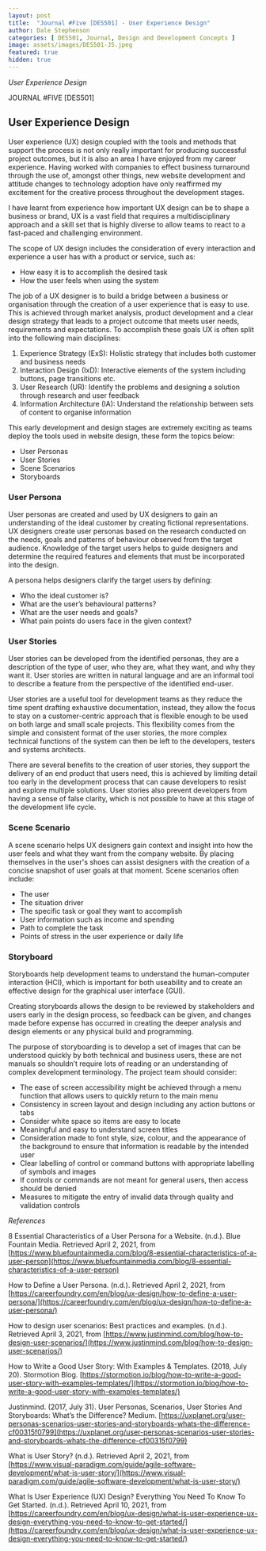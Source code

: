 ```yaml
---
layout: post
title:  "Journal #Five [DES501] - User Experience Design" 
author: Dale Stephenson
categories: [ DES501, Journal, Design and Development Concepts ]
image: assets/images/DES501-J5.jpeg
featured: true
hidden: true
---
```

<i>User Experience Design</i>

JOURNAL #FIVE [DES501]

<h2>User Experience Design</h2>

User experience (UX) design coupled with the tools and methods that support the process is not only really important for producing successful project outcomes, but it is also an area I have enjoyed from my career experience. Having worked with companies to effect business turnaround through the use of, amongst other things, new website development and attitude changes to technology adoption have only reaffirmed my excitement for the creative process throughout the development stages.
 
I have learnt from experience how important UX design can be to shape a business or brand, UX is a vast field that requires a multidisciplinary approach and a skill set that is highly diverse to allow teams to react to a fast-paced and challenging environment.
 
The scope of UX design includes the consideration of every interaction and experience a user has with a product or service, such as:
 
- How easy it is to accomplish the desired task 
- How the user feels when using the system
 
The job of a UX designer is to build a bridge between a business or organisation through the creation of a user experience that is easy to use. This is achieved through market analysis, product development and a clear design strategy that leads to a project outcome that meets user needs, requirements and expectations. To accomplish these goals UX is often split into the following main disciplines:
 
1. Experience Strategy (ExS): Holistic strategy that includes both customer and business needs
2. Interaction Design (IxD): Interactive elements of the system including buttons, page transitions etc.
3. User Research (UR): Identify the problems and designing a solution through research and user feedback
4. Information Architecture (IA): Understand the relationship between sets of content to organise information 
 
This early development and design stages are extremely exciting as teams deploy the tools used in website design, these form the topics below:

- User Personas
- User Stories
- Scene Scenarios
- Storyboards 

<h3>User Persona</h3>

User personas are created and used by UX designers to gain an understanding of the ideal customer by creating fictional representations. UX designers create user personas based on the research conducted on the needs, goals and patterns of behaviour observed from the target audience. Knowledge of the target users helps to guide designers and determine the required features and elements that must be incorporated into the design.

A persona helps designers clarify the target users by defining:

- Who the ideal customer is?
- What are the user’s behavioural patterns?
- What are the user needs and goals?
- What pain points do users face in the given context?

<h3>User Stories</h3>

User stories can be developed from the identified personas, they are a description of the type of user, who they are, what they want, and why they want it. User stories are written in natural language and are an informal tool to describe a feature from the perspective of the identified 
end-user. 

User stories are a useful tool for development teams as they reduce the time spent drafting exhaustive documentation, instead, they allow the focus to stay on a customer-centric approach that is flexible enough to be used on both large and small scale projects. This flexibility comes from the simple and consistent format of the user stories, the more complex technical functions of the system can then be left to the developers, testers and systems architects.

There are several benefits to the creation of user stories, they support the delivery of an end product that users need, this is achieved by limiting detail too early in the development process that can cause developers to resist and explore multiple solutions. User stories also prevent developers from having a sense of false clarity, which is not possible to have at this stage of the development life cycle. 

<h3>Scene Scenario</h3>

A scene scenario helps UX designers gain context and insight into how the user feels and what they want from the company website. By placing themselves in the user's shoes can assist designers with the creation of a concise snapshot of user goals at that moment. Scene scenarios often include:

- The user 
- The situation driver 
- The specific task or goal they want to accomplish
- User information such as income and spending 
- Path to complete the task
- Points of stress in the user experience or daily life

<h3>Storyboard</h3>

Storyboards help development teams to understand the human-computer interaction (HCI), which is important for both useability and to create an effective design for the graphical user interface (GUI). 

Creating storyboards allows the design to be reviewed by stakeholders and users early in the design process, so feedback can be given, and changes made before expense has occurred in creating the deeper analysis and design elements or any physical build and programming.

The purpose of storyboarding is to develop a set of images that can be understood quickly by both technical and business users, these are not manuals so shouldn’t require lots of reading or an understanding of complex development terminology. The project team should consider:

- The ease of screen accessibility might be achieved through a menu function that allows users to quickly return to the main menu
- Consistency in screen layout and design including any action buttons or tabs
- Consider white space so items are easy to locate
- Meaningful and easy to understand screen titles
- Consideration made to font style, size, colour, and the appearance of the background to ensure that information is readable by the intended user
- Clear labelling of control or command buttons with appropriate labelling of symbols and images
- If controls or commands are not meant for general users, then access should be denied
- Measures to mitigate the entry of invalid data through quality and validation controls

<i>References</i>

8 Essential Characteristics of a User Persona for a Website. (n.d.). Blue Fountain Media. Retrieved April 2, 2021, from [https://www.bluefountainmedia.com/blog/8-essential-characteristics-of-a-user-person](https://www.bluefountainmedia.com/blog/8-essential-characteristics-of-a-user-person)

How to Define a User Persona. (n.d.). Retrieved April 2, 2021, from [https://careerfoundry.com/en/blog/ux-design/how-to-define-a-user-persona/](https://careerfoundry.com/en/blog/ux-design/how-to-define-a-user-persona/)

How to design user scenarios: Best practices and examples. (n.d.). Retrieved April 3, 2021, from [https://www.justinmind.com/blog/how-to-design-user-scenarios/](https://www.justinmind.com/blog/how-to-design-user-scenarios/)

How to Write a Good User Story: With Examples & Templates. (2018, July 20). Stormotion Blog. [https://stormotion.io/blog/how-to-write-a-good-user-story-with-examples-templates/](https://stormotion.io/blog/how-to-write-a-good-user-story-with-examples-templates/)

Justinmind. (2017, July 31). User Personas, Scenarios, User Stories And Storyboards: What’s the Difference? Medium. [https://uxplanet.org/user-personas-scenarios-user-stories-and-storyboards-whats-the-difference-cf00315f0799](https://uxplanet.org/user-personas-scenarios-user-stories-and-storyboards-whats-the-difference-cf00315f0799)

What is User Story? (n.d.). Retrieved April 2, 2021, from [https://www.visual-paradigm.com/guide/agile-software-development/what-is-user-story/](https://www.visual-paradigm.com/guide/agile-software-development/what-is-user-story/)

What Is User Experience (UX) Design? Everything You Need To Know To Get Started. (n.d.). Retrieved April 10, 2021, from [https://careerfoundry.com/en/blog/ux-design/what-is-user-experience-ux-design-everything-you-need-to-know-to-get-started/](https://careerfoundry.com/en/blog/ux-design/what-is-user-experience-ux-design-everything-you-need-to-know-to-get-started/)